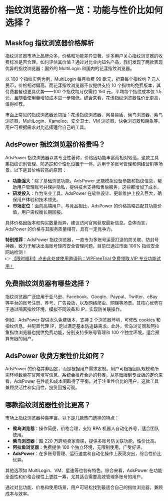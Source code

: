 # 指纹浏览器价格一览：功能与性价比如何选择？

## Maskfog 指纹浏览器价格解析

指纹浏览器市场上品牌众多，价格和功能差异显著。许多用户关心指纹浏览器的收费标准是否合理，如何评估其价值？通过对比业内知名产品，我们发现了两款表现优异的指纹浏览器：国外的 MultiLogin 和国内的花漾指纹浏览器。

以 100 个指纹实例为例，MultiLogin 每月收费 99 欧元，折算每个指纹约 7 元人民币，价格相对偏高。而花漾指纹浏览器不仅提供支持 10 个指纹的免费版本，其付费套餐也更具优势——100 个指纹每月仅需约 150 元，平均每个指纹成本仅 1.5 元，且随着使用量增加成本进一步降低。综合来看，花漾指纹浏览器性价比更高，值得推荐。

市面上常见的指纹浏览器还包括：花漾指纹浏览器、网易易盾、候鸟浏览器、紫鸟浏览器、MultiLogin、Kameleo、安全卫士、VM 浏览器、快兔浏览器和巨象等。用户可根据需求对比选择适合自己的工具。

## AdsPower 指纹浏览器价格贵吗？

AdsPower 指纹浏览器以其专业性著称，价格因功能丰富而相对较高。这款工具集指纹识别管理、防追踪和个性化设置于一体，适用于多账号管理和网络营销等场景。以下是其价格较高的原因：

- **功能强大**：除了基础浏览功能，AdsPower 还能模拟设备参数和指纹信息，帮助用户管理账号并保护隐私，提供技术支持和售后服务，这些都增加了成本。
- **研发投入**：作为专业工具，AdsPower 在软件设计、更新维护上投入巨大，确保用户体验和技术领先。
- **市场定位**：面向高端用户，与竞品相比，AdsPower 的价格策略匹配其功能价值，用户需权衡长期回报。

具体价格因版本和购买数量而异，建议访问官网获取最新信息。总体而言，AdsPower 的价格与其服务质量相符，具有一定竞争力。

**特别推荐**：AdsPower 指纹浏览器，一款专为多账号运营打造的防关联、防封号神器，致力于解决出海账号矩阵安全管理问题，目前已通过市面 100% 指纹安全网站检测！  
👉 [【限时福利】点击此处或使用邀请码：VIPFreeTrial 免费领取 VIP 专业功能试用！](https://bit.ly/adspower_free)

## 免费指纹浏览器有哪些选择？

指纹浏览器广泛应用于亚马逊、Facebook、Google、Paypal、Twitter、eBay 等平台的账号注册、养号、广告投放，以及网络爬虫、网赚等场景。其核心优势在于通过隔离指纹环境，模拟不同设备和 IP，实现防关联操作。

例如，AdsPower 提供永久免费版本，支持 2 个浏览器环境，可修改 cookies 和指纹信息，并配置代理 IP，足以满足基本防追踪需求。此外，紫鸟浏览器和阿拉鱼指纹浏览器也提供免费功能，分别支持多账号管理和 100 个独立环境，适合预算有限的用户。

## AdsPower 收费方案性价比如何？

AdsPower 的价格并非固定，而是根据用户需求定制。用户可根据团队规模和所需环境数量在官网填写信息，系统会推荐合适的套餐。从基础版到专业版的定价来看，AdsPower 在性能和成本间取得了平衡。对于注重性价比的用户，这款工具兼顾灵活性和实用性，投资回报可观。

## 哪款指纹浏览器性价比更高？

市场上指纹浏览器种类丰富，以下是几款热门选择的特点：

- **候鸟浏览器**：操作简便，价格合理，支持 RPA 机器人自动化养号，适合团队使用。
- **紫鸟浏览器**：超 220 万跨境卖家青睐，提供多账号防关联功能，性价比高。
- **阿拉鱼浏览器**：免费提供 100 个独立环境，无限制使用，广受好评。
- **AdsPower**：在多账号管理、运行速度和自动化操作上表现突出，综合性价比优异。

其他选项如 MultiLogin、VM、星速等也各有特色。综合来看，AdsPower 在功能全面性和价格合理性上更胜一筹，尤其适合需要高效管理多账号的用户。

通过对比功能、价格和使用场景，用户可轻松找到最适合自己的指纹浏览器，兼顾成本与效率。